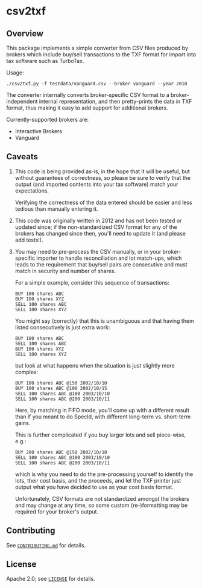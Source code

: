 # csv2txf

## Overview

This package implements a simple converter from CSV files produced by brokers
which include buy/sell transactions to the TXF format for import into tax
software such as TurboTax.

Usage:

```
./csv2txf.py -f testdata/vanguard.csv --broker vanguard --year 2010
```

The converter internally converts broker-specific CSV format to a
broker-independent internal representation, and then pretty-prints the data in
TXF format, thus making it easy to add support for additional brokers.

Currently-supported brokers are:

* Interactive Brokers
* Vanguard

## Caveats

1. This code is being provided as-is, in the hope that it will be useful, but
   without guarantees of correctness, so please be sure to verify that the
   output (and imported contents into your tax software) match your
   expectations.

   Verifying the correctness of the data entered should be easier and less
   tedious than manually entering it.

2. This code was originally written in 2012 and has not been tested or updated
   since; if the non-standardized CSV format for any of the brokers has changed
   since then, you'll need to update it (and please add tests!).

3. You may need to pre-process the CSV manually, or in your broker-specific
   importer to handle reconciliation and lot match-ups, which leads to the
   requirement that buy/sell pairs are consecutive and must match in security
   and number of shares.

   For a simple example, consider this sequence of transactions:

   ```
   BUY 100 shares ABC
   BUY 100 shares XYZ
   SELL 100 shares ABC
   SELL 100 shares XYZ
   ```

   You might say (correctly) that this is unambiguous and that having them
   listed consecutively is just extra work:

   ```
   BUY 100 shares ABC
   SELL 100 shares ABC
   BUY 100 shares XYZ
   SELL 100 shares XYZ
   ```

   but look at what happens when the situation is just slightly more complex:

   ```
   BUY 100 shares ABC @150 2002/10/10
   BUY 100 shares ABC @100 2002/10/15
   SELL 100 shares ABC @100 2003/10/10
   SELL 100 shares ABC @200 2003/10/11
   ```

   Here, by matching in FIFO mode, you'll come up with a different result than if
   you meant to do SpecId, with different long-term vs. short-term gains.

   This is further complicated if you buy larger lots and sell piece-wise, e.g.:

   ```
   BUY 200 shares ABC @150 2002/10/10
   SELL 100 shares ABC @100 2003/10/10
   SELL 100 shares ABC @200 2003/10/11
   ```

   which is why you need to do the pre-processing yourself to identify the lots,
   their cost basis, and the proceeds, and let the TXF printer just output what
   you have decided to use as your cost basis format.

   Unfortunately, CSV formats are not standardized amongst the brokers and may
   change at any time, so some custom (re-)formatting may be required for your
   broker's output.

## Contributing

See [`CONTRIBUTING.md`](CONTRIBUTING.md) for details.

## License

Apache 2.0; see [`LICENSE`](LICENSE) for details.

